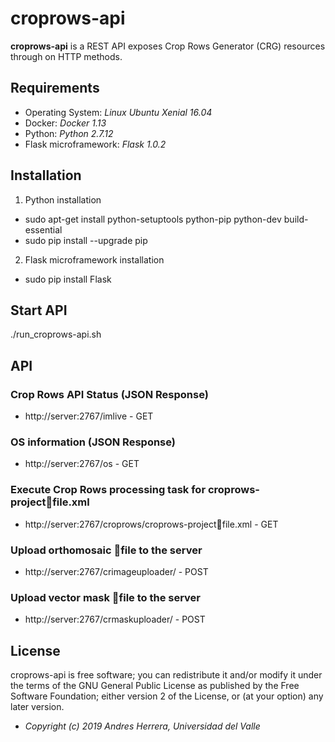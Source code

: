 # croprows-api

**croprows-api** is a REST API exposes Crop Rows Generator (CRG) resources through on HTTP methods.

## Requirements

- Operating System: *Linux Ubuntu Xenial 16.04*
- Docker: *Docker 1.13*
- Python: *Python 2.7.12*
- Flask microframework: *Flask 1.0.2*

## Installation

1. Python installation
- sudo apt-get install python-setuptools python-pip python-dev build-essential
- sudo pip install --upgrade pip

2. Flask microframework installation
- sudo pip install Flask

## Start API

./run_croprows-api.sh

## API

### Crop Rows API Status (JSON Response)
- http://server:2767/imlive - GET

### OS information (JSON Response)
- http://server:2767/os - GET

### Execute Crop Rows processing task for croprows-projectfile.xml
- http://server:2767/croprows/croprows-projectfile.xml - GET

### Upload orthomosaic file to the server
- http://server:2767/crimageuploader/ - POST

### Upload vector mask file to the server
- http://server:2767/crmaskuploader/ - POST


## License

croprows-api is free software; you can redistribute it and/or modify it under the terms of the GNU General Public License as published by the Free Software Foundation; either version 2 of the License, or (at your option) any later version.

 
* <em>Copyright (c) 2019 Andres Herrera, Universidad del Valle</em>

